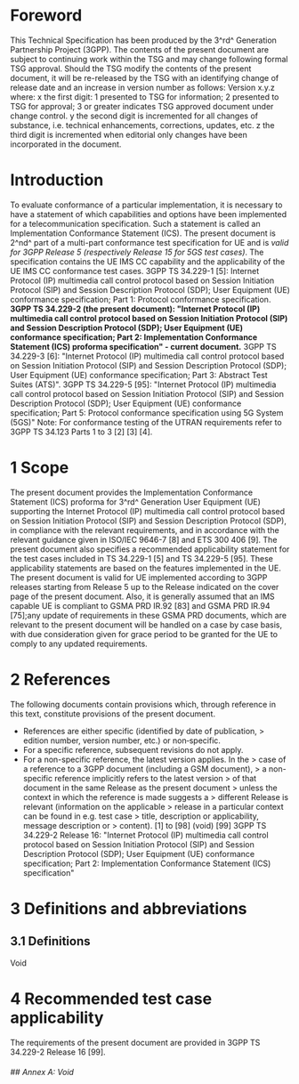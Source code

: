 # Foreword
This Technical Specification has been produced by the 3^rd^ Generation
Partnership Project (3GPP).
The contents of the present document are subject to continuing work within the
TSG and may change following formal TSG approval. Should the TSG modify the
contents of the present document, it will be re-released by the TSG with an
identifying change of release date and an increase in version number as
follows:
Version x.y.z
where:
x the first digit:
1 presented to TSG for information;
2 presented to TSG for approval;
3 or greater indicates TSG approved document under change control.
y the second digit is incremented for all changes of substance, i.e. technical
enhancements, corrections, updates, etc.
z the third digit is incremented when editorial only changes have been
incorporated in the document.
# Introduction
To evaluate conformance of a particular implementation, it is necessary to
have a statement of which capabilities and options have been implemented for a
telecommunication specification. Such a statement is called an Implementation
Conformance Statement (ICS).
The present document is 2^nd^ part of a multi-part conformance test
specification for UE and is _valid for 3GPP Release 5 (respectively Release 15
for 5GS test cases)_. The specification contains the UE IMS CC capability and
the applicability of the UE IMS CC conformance test cases.
3GPP TS 34.229-1 [5]: Internet Protocol (IP) multimedia call control protocol
based on Session Initiation Protocol (SIP) and Session Description Protocol
(SDP); User Equipment (UE) conformance specification; Part 1: Protocol
conformance specification.
**3GPP TS 34.229-2 (the present document): \"Internet Protocol (IP) multimedia
call control protocol based on Session Initiation Protocol (SIP) and Session
Description Protocol (SDP); User Equipment (UE) conformance specification;
Part 2: Implementation Conformance Statement (ICS) proforma specification\" -
current document.**
3GPP TS 34.229-3 [6]: \"Internet Protocol (IP) multimedia call control
protocol based on Session Initiation Protocol (SIP) and Session Description
Protocol (SDP); User Equipment (UE) conformance specification; Part 3:
Abstract Test Suites (ATS)\".
3GPP TS 34.229-5 [95]: \"Internet Protocol (IP) multimedia call control
protocol based on Session Initiation Protocol (SIP) and Session Description
Protocol (SDP); User Equipment (UE) conformance specification; Part 5:
Protocol conformance specification using 5G System (5GS)\"
Note: For conformance testing of the UTRAN requirements refer to 3GPP TS
34.123 Parts 1 to 3 [2] [3] [4].
# 1 Scope
The present document provides the Implementation Conformance Statement (ICS)
proforma for 3^rd^ Generation User Equipment (UE) supporting the Internet
Protocol (IP) multimedia call control protocol based on Session Initiation
Protocol (SIP) and Session Description Protocol (SDP), in compliance with the
relevant requirements, and in accordance with the relevant guidance given in
ISO/IEC 9646-7 [8] and ETS 300 406 [9].
The present document also specifies a recommended applicability statement for
the test cases included in TS 34.229-1 [5] and TS 34.229-5 [95]. These
applicability statements are based on the features implemented in the UE.
The present document is valid for UE implemented according to 3GPP releases
starting from Release 5 up to the Release indicated on the cover page of the
present document.
Also, it is generally assumed that an IMS capable UE is compliant to GSMA PRD
IR.92 [83] and GSMA PRD IR.94 [75];any update of requirements in these GSMA
PRD documents, which are relevant to the present document will be handled on a
case by case basis, with due consideration given for grace period to be
granted for the UE to comply to any updated requirements.
# 2 References
The following documents contain provisions which, through reference in this
text, constitute provisions of the present document.
  * References are either specific (identified by date of publication, > edition number, version number, etc.) or non‑specific.
  * For a specific reference, subsequent revisions do not apply.
  * For a non-specific reference, the latest version applies. In the > case of a reference to a 3GPP document (including a GSM document), > a non-specific reference implicitly refers to the latest version > of that document in the same Release as the present document > unless the context in which the reference is made suggests a > different Release is relevant (information on the applicable > release in a particular context can be found in e.g. test case > title, description or applicability, message description or > content).
[1] to [98] (void)
[99] 3GPP TS 34.229-2 Release 16: \"Internet Protocol (IP) multimedia call
control protocol based on Session Initiation Protocol (SIP) and Session
Description Protocol (SDP); User Equipment (UE) conformance specification;
Part 2: Implementation Conformance Statement (ICS) specification\"
# 3 Definitions and abbreviations
## 3.1 Definitions
Void
# 4 Recommended test case applicability
The requirements of the present document are provided in 3GPP TS 34.229-2
Release 16 [99].
###### ## Annex A: Void
#